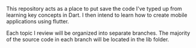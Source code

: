 This repository acts as a place to put save the code I've typed up from learning key concepts in Dart. I then intend to learn how to create mobile applications using flutter.

Each topic I review will be organized into separate branches. The majority of the source code in each
branch will be located in the lib folder.